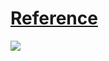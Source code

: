 # [Reference](https://leetcode.com/problems/reverse-linked-list-ii/discuss/30709/Talk-is-cheap-show-me-the-code-(and-DRAWING))
![](https://i.imgur.com/maH71E7.jpg)
